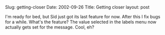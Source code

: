 Slug: getting-closer
Date: 2002-09-26
Title: Getting closer
layout: post

I&#39;m ready for bed, but Sid just got its last feature for now. After this I fix bugs for a while. What&#39;s the feature? The value selected in the labels menu now actually gets set for the message. Cool, eh?
